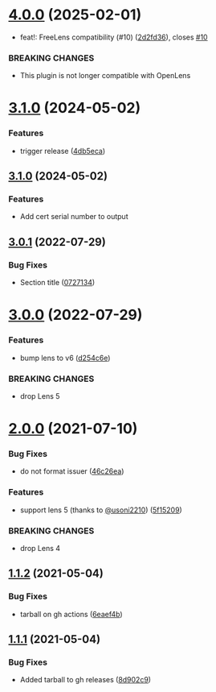 # [4.0.0](https://github.com/jkroepke/lens-extension-certificate-info/compare/v3.1.0...v4.0.0) (2025-02-01)


* feat!: FreeLens compatibility (#10) ([2d2fd36](https://github.com/jkroepke/lens-extension-certificate-info/commit/2d2fd36e85160325b1a4b6efab1fcc74759bfa64)), closes [#10](https://github.com/jkroepke/lens-extension-certificate-info/issues/10)


### BREAKING CHANGES

* This plugin is not longer compatible with OpenLens

# [3.1.0](https://github.com/jkroepke/lens-extension-certificate-info/compare/v3.0.1...v3.1.0) (2024-05-02)


### Features

* trigger release ([4db5eca](https://github.com/jkroepke/lens-extension-certificate-info/commit/4db5eca2f2de4bbfd710eddcec7c139cf53b555d))

## [3.1.0](https://github.com/jkroepke/lens-extension-certificate-info/compare/v3.0.1...v3.1.0) (2024-05-02)

### Features

* Add cert serial number to output


## [3.0.1](https://github.com/jkroepke/lens-extension-certificate-info/compare/v3.0.0...v3.0.1) (2022-07-29)


### Bug Fixes

* Section title ([0727134](https://github.com/jkroepke/lens-extension-certificate-info/commit/07271342f9cf28278257315f2ad8cf5536abfc9b))

# [3.0.0](https://github.com/jkroepke/lens-extension-certificate-info/compare/v2.0.0...v3.0.0) (2022-07-29)


### Features

* bump lens to v6 ([d254c6e](https://github.com/jkroepke/lens-extension-certificate-info/commit/d254c6ef7c9e43b91d74ed32bfef486de89e8693))


### BREAKING CHANGES

* drop Lens 5

# [2.0.0](https://github.com/jkroepke/lens-extension-certificate-info/compare/v1.1.2...v2.0.0) (2021-07-10)


### Bug Fixes

* do not format issuer ([46c26ea](https://github.com/jkroepke/lens-extension-certificate-info/commit/46c26eacfb44157387f1259148fac5c4822cac25))


### Features

* support lens 5 (thanks to [@usoni2210](https://github.com/usoni2210)) ([5f15209](https://github.com/jkroepke/lens-extension-certificate-info/commit/5f152097198dfa5ede528d8e6a216c26215dc75c))


### BREAKING CHANGES

* drop Lens 4

## [1.1.2](https://github.com/jkroepke/lens-extension-certificate-info/compare/v1.1.1...v1.1.2) (2021-05-04)

### Bug Fixes

* tarball on gh actions ([6eaef4b](https://github.com/jkroepke/lens-extension-certificate-info/commit/6eaef4ba601ee9203e122759b392bfa0ee396fb8))

## [1.1.1](https://github.com/jkroepke/lens-extension-certificate-info/compare/v1.1.0...v1.1.1) (2021-05-04)

### Bug Fixes

* Added tarball to gh releases ([8d902c9](https://github.com/jkroepke/lens-extension-certificate-info/commit/8d902c9060db6b026116d8e2ce040381a9e08f10))
